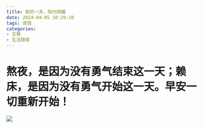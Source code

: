 ```yaml
---
title: 新的一天，阳光明媚
date: 2024-04-05 10:29:10
tags: 感悟
categories: 
- 文章
- 生活随笔
---
```


# 熬夜，是因为没有勇气结束这一天；赖床，是因为没有勇气开始这一天。早安一切重新开始！

![](../pic/img16438266751.jpg)
